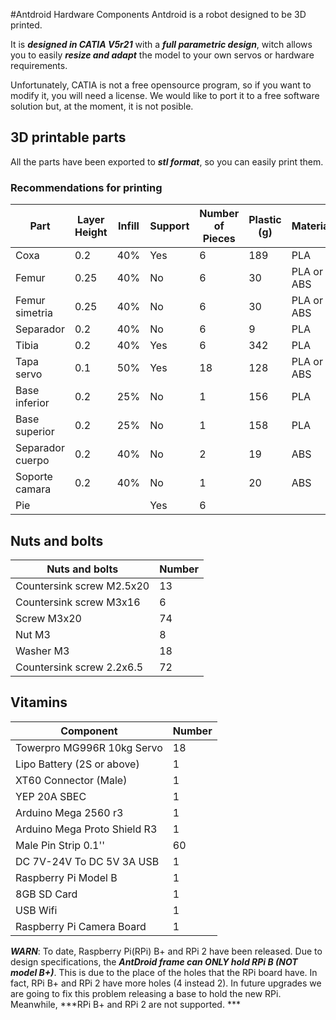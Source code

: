 #Antdroid Hardware Components
Antdroid is a robot designed to be 3D printed.

It is ***designed in CATIA  V5r21*** with a ***full parametric design***, witch allows you to easily ***resize and adapt*** the model to your own servos or hardware requirements.

Unfortunately, CATIA is not a free opensource program, so if you want to modify it, you will need a license. We would like to port it to a free software solution but, at the moment, it is not posible.


## 3D printable parts
All the parts have been exported to ***stl format***, so you can easily print them.

### Recommendations for printing
| Part             | Layer Height | Infill | Support  | Number of Pieces | Plastic (g) | Material   |
|------------------|--------------|--------|----------|------------------|-------------|------------|
| Coxa             |      0.2     |   40%  |    Yes   |         6        |     189     |     PLA    |
| Femur            |     0.25     |   40%  |    No    |         6        |      30     | PLA or ABS |
| Femur simetria   |     0.25     |   40%  |    No    |         6        |      30     | PLA or ABS |
| Separador        |      0.2     |   40%  |    No    |         6        |      9      |     PLA    |
| Tibia            |      0.2     |   40%  |    Yes   |         6        |     342     |     PLA    |
| Tapa servo       |      0.1     |   50%  |    Yes   |        18        |     128     | PLA or ABS |
| Base inferior    |      0.2     |   25%  |    No    |         1        |     156     |     PLA    |
| Base superior    |      0.2     |   25%  |    No    |         1        |     158     |     PLA    |
| Separador cuerpo |      0.2     |   40%  |    No    |         2        |      19     |     ABS    |
| Soporte camara   |      0.2     |   40%  |    No    |         1        |      20     |     ABS    |
| Pie              |              |        |    Yes   |         6        |             |            |

## Nuts and bolts

| Nuts and bolts            	| Number 	|
|---------------------------	|--------	|
| Countersink screw M2.5x20 	|   13   	|
| Countersink screw M3x16   	|    6   	|
| Screw M3x20               	|   74   	|
| Nut M3                    	|    8   	|
| Washer M3                 	|   18   	|
| Countersink screw 2.2x6.5 	|   72   	|

## Vitamins


| Component                    	| Number 	|
|------------------------------	|--------	|
| Towerpro MG996R 10kg Servo   	|   18   	|
| Lipo Battery (2S or above)   	|    1   	|
| XT60 Connector (Male)        	|    1   	|
| YEP 20A SBEC                 	|    1   	|
| Arduino Mega 2560 r3         	|    1   	|
| Arduino Mega Proto Shield R3 	|    1   	|
| Male Pin Strip 0.1''         	|   60   	|
| DC 7V-24V To DC 5V 3A USB    	|    1   	|
| Raspberry Pi Model B        	|    1   	|
| 8GB SD Card                  	|    1   	|
| USB Wifi                     	|    1   	|
| Raspberry Pi Camera Board    	|    1   	|

***WARN***: To date, Raspberry Pi(RPi) B+ and RPi 2 have been released. Due to design specifications, the ***AntDroid frame can ONLY hold RPi B (NOT model B+)***. This is due to the place of the holes that the RPi board have. In fact, RPi B+ and RPi 2 have more holes (4 instead 2). In future upgrades we are going to fix this problem releasing a base to hold the new RPi. Meanwhile, ***RPi B+ and RPi 2 are not supported. ***
